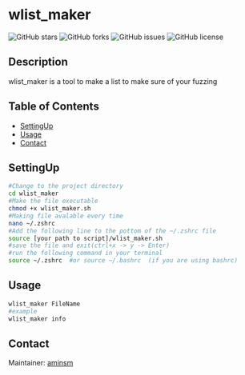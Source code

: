 # wlist_maker

![GitHub stars](https://img.shields.io/github/stars/amins-m/Hunt)
![GitHub forks](https://img.shields.io/github/forks/amins-m/Hunt)
![GitHub issues](https://img.shields.io/github/issues/amins-m/Hunt)
![GitHub license](https://img.shields.io/github/license/amins-m/Hunt)

## Description
wlist_maker is a tool to make a list to make sure of your fuzzing

## Table of Contents
- [SettingUp](#SettingUp)
- [Usage](#usage)
- [Contact](#contact)

## SettingUp
```sh
#Change to the project directory
cd wlist_maker
#Make the file executable 
chmod +x wlist_maker.sh
#Making file avalable every time
nano ~/.zshrc
#Add the following line to the pottom of the ~/.zshrc file 
source [your path to script]/wlist_maker.sh
#save the file and exit(ctrl+x -> y -> Enter)
#run the following command in your terminal
source ~/.zshrc  #or source ~/.bashrc  (if you are using bashrc)
```

## Usage
```sh
wlist_maker FileName 
#example 
wlist_maker info
```

## Contact
Maintainer: [aminsm](https://github.com/amins-m)  


